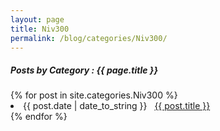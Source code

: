 ```yaml
---
layout: page
title: Niv300
permalink: /blog/categories/Niv300/
---
```


<h5> Posts by Category : {{ page.title }} </h5>

<div class="card">
{% for post in site.categories.Niv300 %}
 <li class="category-posts"><span>{{ post.date | date_to_string }}</span> &nbsp; <a href="{{ post.url }}">{{ post.title }}</a></li>
{% endfor %}
</div>
